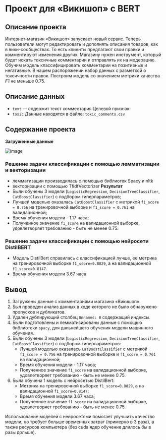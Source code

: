 # Проект для «Викишоп» с BERT

## Описание проекта
Интернет-магазин «Викишоп» запускает новый сервис. Теперь пользователи могут редактировать и дополнять описания товаров, как в вики-сообществах. То есть клиенты предлагают свои правки и комментируют изменения других. Магазину нужен инструмент, который будет искать токсичные комментарии и отправлять их на модерацию. 
Обучим модель классифицировать комментарии на позитивные и негативные. В нашем распоряжении набор данных с разметкой о токсичности правок.
Построим модель со значением метрики качества *F1* не меньше 0.75.

## Описание данных
-	`text` — содержит текст комментария
Целевой признак:
-    `toxic`
Данные находятся в файле: `toxic_comments.csv` 

## Содержание проекта

**Загруженные данные**

![image](https://github.com/user-attachments/assets/2491ab82-f622-4605-b91f-8273e6ed5dab)

### Решение задачи классификации с помощью лемматизации и векторизации
- лемматизации производилась с помощью библиотек Spacy и nltk
- векторизации с помощью TfidfVectorizer
**Результат**
- Были обучены 3 модели (`LogisticRegression`, `DecisionTreeClassifier`, `CatBoostClassifier`) с подбором гиперпараметров;
- Лучшей моделью оказалась `CatBoostClassifier` с метрикой `f1_score = 0.756` на тренировочной выборке и `f1_score = 0.761` на валидационной;
- Время обучения модели - 1.17 часа;
- Полученное значение `f1_score` на валидационной выборке, удовлетворяет требованию - быть не менее 0.75.

### Решение задачи классификации с помощью нейросети DistilBERT
- Модель DistilBert справилась с классификацией лучше, ее метрика на тренировочной выборке `f1_score=0.8829`, а на валидационной `f1_score=0.8147`.
- Время обучения модели 3.67 часа.

## Вывод
1. Загружены данные с комментариями магазина «Викишоп».
2. Был проведен анализ данных в ходе которого не было обнаружено пропусков и дубликатов.
3. Удален дублирующий столбец `Unnamed: 0` содержащий индексы.
4. Были подготовлены и лемматизированы данные с помощью библиотеки `spacy`, для дальнейшего обучения модели машинного обучения.
5. Были обучены 3 модели (`LogisticRegression`, `DecisionTreeClassifier`, `CatBoostClassifier`) с подбором гиперпараметров:
    - Лучшей моделью оказалась `CatBoostClassifier` с метрикой `f1_score = 0.756` на тренировочной выборке и `f1_score = 0.761` на валидационной;
    - Время обучения модели - 1.17 часа;
    - Полученное значение `f1_score` на валидационной выборке, удовлетворяет требованию - быть не менее 0.75.
6. Была обучена 1 модель с нейросетью DistilBert:
    - Метрика на тренировочной выборке `f1_score=0.8829`, а на валидационной `f1_score=0.8147`;
    - Время обучения модели 3.67 часа;
    - Полученное значение `f1_score` на валидационной выборке, удовлетворяет требованию - быть не менее 0.75.

Использование моделей с нейросетями помогает улучшить качество модели, но требует больше временных затрат (примерно в 3 раза), а также ресурсов компьютера (без cuda ядер обучение длилось бы в разы дольше).
